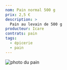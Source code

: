 ```yaml
---
nom: Pain normal 500 g
prix: 2,5 €
description: >
  Pain au levain de 500 g
producteur: Icare
contrats: pain
tags: 
  - épicerie
  - pain
---
```


![photo du pain](pain-normal.jpg)
